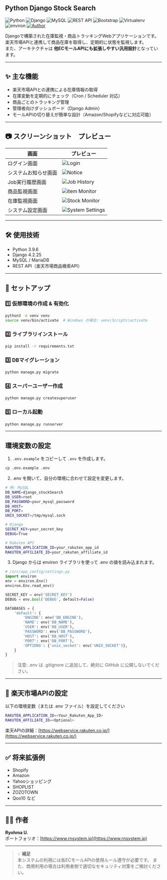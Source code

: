 ## Python Django Stock Search

![Python](https://img.shields.io/badge/Python-3.9-blue)
![Django](https://img.shields.io/badge/Django-4.2-green)
![MySQL](https://img.shields.io/badge/DB-MySQL-lightgrey)
![REST API](https://img.shields.io/badge/API-REST-red)
![Bootstrap](https://img.shields.io/badge/Frontend-Bootstrap%204-purple)
![Virtualenv](https://img.shields.io/badge/Env-virtualenv-orange)
![environ](https://img.shields.io/badge/Env%20Mgmt-python--environ-blueviolet)
[![Author](https://img.shields.io/badge/author-RyohmaU-lightgrey)](https://rnsystem.jp)

Djangoで構築された在庫監視・商品トラッキングWebアプリケーションです。  
楽天市場APIと連携して商品在庫を取得し、定期的に状態を監視します。  
また、アーキテクチャは **他ECモールAPIにも拡張しやすい汎用設計**となっています。

---

## ✨ 主な機能
- 楽天市場APIとの連携による在庫情報の取得
- 在庫変動を定期的にチェック（Cron / Scheduler 対応）
- 商品ごとのトラッキング管理
- 管理者向けダッシュボード（Django Admin）
- モールAPIの切り替えが簡単な設計（Amazon/Shopifyなどに対応可能）

---

## 📷 スクリーンショット　プレビュー

| 画面 | プレビュー |
|------|------------|
| ログイン画面 | ![Login](./images/sample01.jpg) |
| システムお知らせ画面 | ![Notice](./images/sample02.jpg) |
| Job実行履歴画面 | ![Job History](./images/sample03.jpg) |
| 商品監視画面 | ![item Monitor](./images/sample04.jpg) |
| 在庫監視画面 | ![Stock Monitor](./images/sample05.jpg) |
| システム設定画面 | ![System Settings](./images/sample06.jpg) |

---

## 🛠 使用技術
- Python 3.9.6
- Django 4.2.25
- MySQL / MariaDB
- REST API（楽天市場商品検索API）

---

## 🚀 セットアップ

### 1️⃣ 仮想環境の作成 & 有効化
```bash
python3 -m venv venv
source venv/bin/activate  # Windows の場合: venv\Scripts\activate
```

### 2️⃣ ライブラリインストール
```bash
pip install -r requirements.txt
```

### 3️⃣ DBマイグレーション
```bash
python manage.py migrate
```

### 4️⃣ スーパーユーザー作成
```bash
python manage.py createsuperuser
```

### 5️⃣ ローカル起動
```bash
python manage.py runserver
```

---

## 環境変数の設定

1. `.env.example` をコピーして `.env` を作成します。
```bash
cp .env.example .env
```

2. .env を開いて、自分の環境に合わせて設定を変更します。
```bash
# 例: MySQL
DB_NAME=django_stockSearch
DB_USER=root
DB_PASSWORD=your_mysql_password
DB_HOST=
DB_PORT=
UNIX_SOCKET=/tmp/mysql.sock

# Django
SECRET_KEY=your_secret_key
DEBUG=True

# Rakuten API
RAKUTEN_APPLICATION_ID=your_rakuten_app_id
RAKUTEN_AFFILIATE_ID=your_rakuten_affiliate_id
```

3. Django からは environ ライブラリを使って .env の値を読み込まれます。

```python
# /src/app_config/settings.py
import environ
env = environ.Env()
environ.Env.read_env()

SECRET_KEY = env('SECRET_KEY')
DEBUG = env.bool('DEBUG', default=False)

DATABASES = {
    'default': {
        'ENGINE': env('DB_ENGINE'),
        'NAME': env('DB_NAME'),
        'USER': env('DB_USER'),
        'PASSWORD': env('DB_PASSWORD'),
        'HOST': env('DB_HOST'),
        'PORT': env('DB_PORT'),
        'OPTIONS': {'unix_socket': env('UNIX_SOCKET')},
    }
}
```

> 注意: .env は .gitignore に追加して、絶対に GitHub に公開しないでください。

---

## 🔐 楽天市場APIの設定

以下の環境変数（または .env ファイル）を設定してください
```bash
RAKUTEN_APPLICATION_ID=<Your_Rakuten_App_ID>
RAKUTEN_AFFILIATE_ID=<Optional>
```

楽天APIの詳細：[https://webservice.rakuten.co.jp/](https://webservice.rakuten.co.jp/)

---

## ✅ 将来拡張例
- Shopify
- Amazon
- Yahooショッピング
- SHOPLIST
- ZOZOTOWN
- Qoo10
など

---


## 🧑‍💻 作者

**Ryohma U.**  
ポートフォリオ：[https://www.rnsystem.jp](https://www.rnsystem.jp)

---

> 💡 **補足**  
> 本システムの利用には各ECモールAPIの使用ルール遵守が必要です。
> また、商用利用の場合は利用者側で適切なセキュリティ対策をご検討ください。
